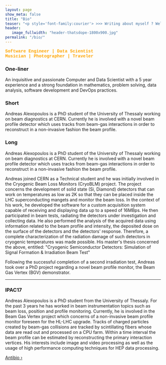 ```yaml
---
layout: page
show_meta: false
title: "Bio"
teaser: "<p style='font-family:courier'> >>> Writing about myself ? Well, this is quite weird.</p>"
header:
   image_fullwidth: "header-thatsdope-1800x900.jpg"
permalink: "/bio/"
---
```

<b style="font-family:courier;color:#FFA500">
Software Engineer | Data Scientist<br>
Musician | Photographer | Traveler
</b>

### One-liner
An inquisitive and passionate Computer and Data Scientist with a 5 year experience and a strong foundation in mathematics, problem solving, data analysis, software development and DevOps practices.

### Short

Andreas Alexopoulos is a PhD student of the University of Thessaly working on beam diagnostics at CERN. Currently he is involved with a novel beam profile detector which uses tracks from beam-gas interactions in order to reconstruct in a non-invasive fashion the beam profile.

### Long

Andreas Alexopoulos is a PhD student of the University of Thessaly working on beam diagnostics at CERN. Currently he is involved with a novel beam profile detector which uses tracks from beam-gas interactions in order to reconstruct in a non-invasive fashion the beam profile.

Andreas joined CERN as a Technical student and he was initially involved in the Cryogenic Beam Loss Monitors (CryoBLM) project. The project concerns the development of solid state (Si, Diamond) detectors that can work on temperatures as low as 2K so that they can be placed inside the LHC superconducting mangets and monitor the beam loss. In the context of his work, he developed the software for a custom acquisition system capable of receiving and displaying data up to a speed of 16MBps. He then participated in beam tests, radiating the detectors under investigation and collecting data. He also performed the analysis of the acquired data using information related to the beam profile and intensity, the deposited dose on the surface of the detectors and the detectors' response. Therefore, a complete characterization of the radiation damage of such detectors in cryogenic temperatures was made possible. His master's thesis concerned the above, entitled: "Cryogenic Semiconductor Detectors: Simulation of Signal Formation & Irradiation Beam Test"

Following the successful completion of a second irradiation test, Andreas took over a PhD project regarding a novel beam profile monitor, the Beam Gas Vertex (BGV) demonstrator. 

---

### IPAC17

Andreas Alexopoulos is a PhD student from the University of Thessaly. For the past 3 years he has worked in beam instrumentation topics such as beam loss, position and profile monitoring. Currently, he is involved in the Beam Gas Vertex project which concerns of a non-invasive beam profile monitor foreseen for the HL-LHC upgrade. Tracks of charged particles created by beam-gas collisions are tracked by scintillating fibers whose data are read out and processed on a CPU farm. Within a time interval the beam profile can be estimated by reconstructing the primary interaction vertices. His interests include image and video processing as well as the usage of high performance computing techniques for HEP data processing.

<a class="radius button small" href="{{ site.url }}/antibio/">Antibio ›</a>
